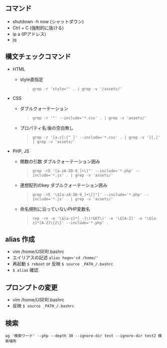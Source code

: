## コマンド
- shutdown -h now (シャットダウン)
- Ctrl + C (強制的に抜ける)
- ip a (IPアドレス)
- jq

## 構文チェックコマンド
- HTML
  - style直指定
    >`grep -r 'style="' . | grep -v '/assets/'`

- CSS
  - ダブルクォーテーション
    >`grep -r '"' --include='*.css' . | grep -v 'assets/'`
  - プロパティ名:後の空白無し
    >`grep -r '[a-z]:[^ ]' --include='*.css' . | grep -v '[{,]' | grep -v 'assets/'`

- PHP, JS
  - 関数の引数 ダブルクォーテーション囲み
    >`grep -rE '[a-zA-Z0-9_]+\("' --include='*.php' --include='*.js' . | grep -v 'assets/'`
  - 連想配列のkey ダブルクォーテーション囲み
    >`grep -rE '\$[a-zA-Z0-9_]+\[["]' --include='*.php' --include='*.js' . | grep -v 'assets/'`
  - 命名規則に沿っていないPHP変数名
    >`rep -rn -e '\$[a-z]*[_-]\(!GET\)' -e '\$[A-Z]' -e '\$[a-z]*[A-Z]\{2\}' --include='*.php' .`

## alias 作成
- vim /home/_USER_/.bashrc
- エイリアスの記述 `alias hoge='cd /home/'`
- 再起動 `$ reboot` or 反映 `$ source _PATH_/.bashrc`
- `$ alias` 確認

## プロンプトの変更
- vim /home/_USER_/.bashrc
- 反映 `$ source _PATH_/.bashrc`

## 検索
`ag '検索ワード' --php --depth 30 --ignore-dir test --ignore-dir test2 検索場所`
